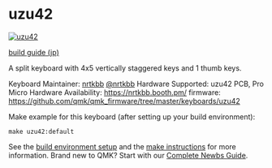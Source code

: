 # uzu42

[![uzu42](https://i.imgur.com/CQTfebZ.jpg)](https://imgur.com/gallery/aKOKBgq)

[build guide (jp)](./build_guide_jp.md)

A split keyboard with 4x5 vertically staggered keys and 1 thumb keys.

Keyboard Maintainer: [nrtkbb](https://github.com/nrtkbb/) [@nrtkbb](https://twitter.com/nrtkbb)
Hardware Supported: uzu42 PCB, Pro Micro
Hardware Availability: https://nrtkbb.booth.pm/
firmware: https://github.com/qmk/qmk_firmware/tree/master/keyboards/uzu42

Make example for this keyboard (after setting up your build environment):

    make uzu42:default

See the [build environment setup](https://docs.qmk.fm/#/getting_started_build_tools) and the [make instructions](https://docs.qmk.fm/#/getting_started_make_guide) for more information. Brand new to QMK? Start with our [Complete Newbs Guide](https://docs.qmk.fm/#/newbs).
